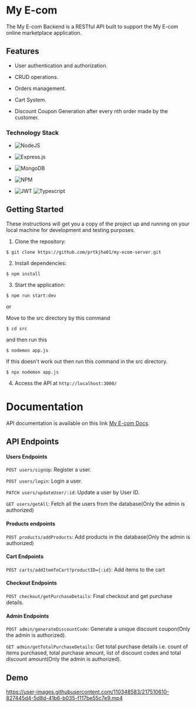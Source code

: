# My E-com

The My E-com Backend is a RESTful API built to support the My E-com online marketplace application.

## Features

- User authentication and authorization.

- CRUD operations.

- Orders management.

- Cart System.

- Discount Coupon Generation after every nth order made by the customer.

### Technology Stack

- ![NodeJS](https://img.shields.io/badge/node.js-6DA55F?style=for-the-badge&logo=node.js&logoColor=white)

- ![Express.js](https://img.shields.io/badge/express.js-%23404d59.svg?style=for-the-badge&logo=express&logoColor=%2361DAFB)

- ![MongoDB](https://img.shields.io/badge/MongoDB-%234ea94b.svg?style=for-the-badge&logo=mongodb&logoColor=white)

- ![NPM](https://img.shields.io/badge/NPM-%23CB3837.svg?style=for-the-badge&logo=npm&logoColor=white)
- ![JWT](https://img.shields.io/badge/JWT-black?style=for-the-badge&logo=JSON%20web%20tokens)
  ![Typescript](https://img.shields.io/badge/Typescript-f5ecbf?style=flat&logo=Typescript&logoColor=007acc)

## Getting Started

These instructions will get you a copy of the project up and running on your local machine for development and testing purposes.

1. Clone the repository:

```shell
$ git clone https://github.com/prtkjha01/my-ecom-server.git
```

2. Install dependencies:

```shell
$ npm install
```

3. Start the application:

```shell
$ npm run start:dev
```

or

Move to the src directory by this command

```shell
$ cd src
```

and then run this

```shell
$ nodemon app.js
```

If this doesn't work out then run this command in the src directory.

```shell
$ npx nodemon app.js
```

4. Access the API at `http://localhost:3000/`

# Documentation

API documentation is available on this link [My E-com Docs](https://documenter.getpostman.com/view/24360292/2s935pr41m).

## API Endpoints

#### Users Endpoints

`POST users/signUp`: Register a user.

`POST users/login`: Login a user.

`PATCH users/updateUser/:id`: Update a user by User ID.

`GET users/getAll`: Fetch all the users from the database(Only the admin is authorized)

#### Products endpoints

`POST products/addProducts`: Add products in the database(Only the admin is authorized)

#### Cart Endpoints

`POST carts/addItemToCart?productID={:id}`: Add items to the cart

#### Checkout Endpoints

`POST checkout/getPurchaseDetails`: Final checkout and get purchase details.

#### Admin Endpoints

`POST admin/generateDiscountCode`: Generate a unique discount coupon(Only the admin is authorized).

`GET admin/getTotalPurchaseDetails`: Get total purchase details i.e. count of items purchased, total purchase amount, list of discount codes and total discount amount(Only the admin is authorized).

## Demo

https://user-images.githubusercontent.com/110348583/217510610-827445d4-5d8d-41b6-b035-f117be55c7e9.mp4
